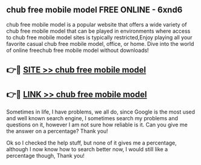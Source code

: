 ## chub free mobile model FREE ONLINE - 6xnd6

chub free mobile model is a popular website that offers a wide variety of chub free mobile model that can be played in environments where access to chub free mobile model sites is typically restricted,Enjoy playing all your favorite casual chub free mobile model, office, or home. Dive into the world of online freechub free mobile model without downloads!

## 👉🔴 [SITE >> chub free mobile model](http://news.freeplayer.one?title=chub_free_mobile_model&ref=FRRE)

## 👉🔴 [LINK >> chub free mobile model](http://news.freeplayer.one?title=chub_free_mobile_model&ref=FREE)

Sometimes in life, I have problems, we all do, since Google is the most used and well known search engine, I sometimes search my problems and questions on it, however I am not sure how reliable is it. Can you give me the answer on a percentage? Thank you!

Ok so I checked the help stuff, but none of it gives me a percentage, although I now know how to search better now, I would still like a percentage though, Thank you!